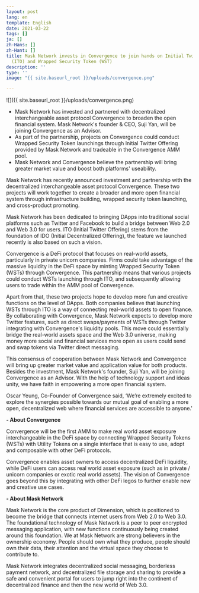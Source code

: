 ```yaml
---
layout: post
lang: en
template: English
date: 2021-03-22
tags: []
ja: []
zh-Hans: []
zh-Hant: []
title: Mask Network invests in Convergence to join hands on Initial Twitter Offering
  (ITO) and Wrapped Security Token (WST)
description: ''
type: ''
image: "{{ site.baseurl_root }}/uploads/convergence.png"

---
```

![]({{ site.baseurl_root }}/uploads/convergence.png)

* Mask Network has invested and partnered with decentralized interchangeable asset protocol Convergence to broaden the open financial system. Mask Network's founder & CEO, Suji Yan, will be joining Convergence as an Advisor.
* As part of the partnership, projects on Convergence could conduct Wrapped Security Token launchings through Initial Twitter Offering provided by Mask Network and tradeable in the Convergence AMM pool.
* Mask Network and Convergence believe the partnership will bring greater market value and boost both platforms' useability.

Mask Network has recently announced investment and partnership with the decentralized interchangeable asset protocol Convergence. These two projects will work together to create a broader and more open financial system through infrastructure building, wrapped security token launching, and cross-product promoting.

Mask Network has been dedicated to bringing DApps into traditional social platforms such as Twitter and Facebook to build a bridge between Web 2.0 and Web 3.0 for users. ITO (Initial Twitter Offering) stems from the foundation of IDO (Initial Decentralized Offering), the feature we launched recently is also based on such a vision.

Convergence is a DeFi protocol that focuses on real-world assets, particularly in private unicorn companies. Firms could take advantage of the massive liquidity in the DeFi space by minting Wrapped Security Token (WSTs) through Convergence. This partnership means that various projects could conduct WSTs launching through ITO, and subsequently allowing users to trade within the AMM pool of Convergence.

Apart from that, these two projects hope to develop more fun and creative functions on the level of DApps. Both companies believe that launching WSTs through ITO is a way of connecting real-world assets to open finance. By collaborating with Convergence, Mask Network expects to develop more Twitter features, such as direct swaps/payments of WSTs through Twitter integrating with Convergence's liquidity pools. This move could essentially bridge the real-world assets space and the Web 3.0 universe, making money more social and financial services more open as users could send and swap tokens via Twitter direct messaging.

This consensus of cooperation between Mask Network and Convergence will bring up greater market value and application value for both products. Besides the investment, Mask Network's founder, Suji Yan, will be joining Convergence as an Advisor. With the help of technology support and ideas unity, we have faith in empowering a more open financial system.

Oscar Yeung, Co-Founder of Convergence said, ‘We’re extremely excited to explore the synergies possible towards our mutual goal of enabling a more open, decentralized web where financial services are accessible to anyone.'

**- About Convergence**

Convergence will be the first AMM to make real world asset exposure interchangeable in the DeFi space by connecting Wrapped Security Tokens (WSTs) with Utility Tokens on a single interface that is easy to use, adopt and composable with other DeFi protocols.

Convergence enables asset owners to access decentralized DeFi liquidity, while DeFi users can access real world asset exposure (such as in private / unicorn companies or exotic real world assets). The vision of Convergence goes beyond this by integrating with other DeFi legos to further enable new and creative use cases.

**- About Mask Network**

Mask Network is the core product of Dimension, which is positioned to become the bridge that connects internet users from Web 2.0 to Web 3.0. The foundational technology of Mask Network is a peer to peer encrypted messaging application, with new functions continuously being created around this foundation. We at Mask Network are strong believers in the ownership economy. People should own what they produce, people should own their data, their attention and the virtual space they choose to contribute to.

Mask Network integrates decentralized social messaging, borderless payment network, and decentralized file storage and sharing to provide a safe and convenient portal for users to jump right into the continent of decentralized finance and then the new world of Web 3.0.